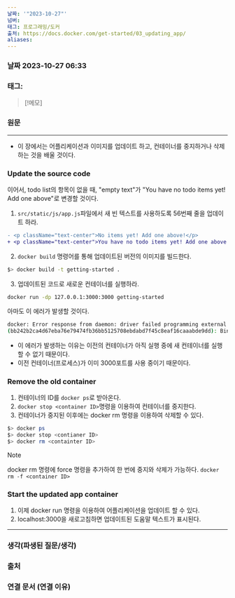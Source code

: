 ```yaml
---
날짜: '"2023-10-27"'
넘버: 
태그: 프로그래밍/도커
출처: https://docs.docker.com/get-started/03_updating_app/
aliases:
---
```

### 날짜  2023-10-27 06:33

### 태그:

>[!메모]
>

### 원문
---
- 이 장에서는 어플리케이션과 이미지를 업데이트 하고, 컨테이너를 중지하거나 삭제하는 것을 배울 것이다.

### Update the source code
이어서, todo list의 항목이 없을 때, "empty text"가 "You have no todo items yet! Add one above"로 변경할 것이다.
1. `src/static/js/app.js`파일에서 새 빈 텍스트를 사용하도록 56번째 줄을 업데이트 하라.
```diff
- <p className="text-center">No items yet! Add one above!</p>
+ <p className="text-center">You have no todo items yet! Add one above!</p>
```
2. `docker build` 명령어를 통해 업데이트된 버전의 이미지를 빌드한다.
```bash
$> docker build -t getting-started .
```
3. 업데이트된 코드로 새로운 컨테이너를 실행하라.
```bash
docker run -dp 127.0.0.1:3000:3000 getting-started
```
아마도 이 에러가 발생할 것이다.
```bash
docker: Error response from daemon: driver failed programming external connectivity on endpoint laughing_burnell 
(bb242b2ca4d67eba76e79474fb36bb5125708ebdabd7f45c8eaf16caaabde9dd): Bind for 127.0.0.1:3000 failed: port is already allocated.
```
- 이 에러가 발생하는 이유는 이전의 컨테이너가 아직 실행 중에 새 컨테이너를 실행할 수 없기 때문이다.
- 이전 컨테이너(프로세스)가 이미 3000포트를 사용 중이기 때문이다.
### Remove the old container
1. 컨테이너의 ID를 `docker ps`로 받아온다.
2. `docker stop <container ID>`명령을 이용하여 컨테이너를 중지한다.
3. 컨테이너가 중지된 이후에는 docker rm 명령을 이용하여 삭제할 수 있다.
```bash
$> docker ps
$> docker stop <contianer ID>
$> docker rm <containter ID>
```

> [!Note]
> docker rm 명령에 force 명령을 추가하여 한 번에 중지와 삭제가 가능하다.
> `docker rm -f <container ID>`

### Start the updated app container
1. 이제 docker run 명령을 이용하여 어플리케이션을 업데이트 할 수 있다.
2. localhost:3000을 새로고침하면 업데이트된 도움말 텍스트가 표시된다.

---
### 생각(파생된 질문/생각)

### 출처

### 연결 문서 (연결 이유)

